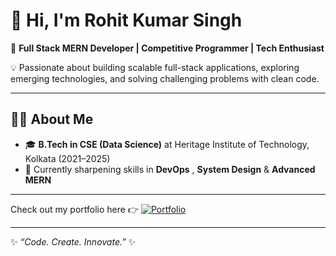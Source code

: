 # 👋 Hi, I'm Rohit Kumar Singh  

🚀 **Full Stack MERN Developer | Competitive Programmer | Tech Enthusiast**  

💡 Passionate about building scalable full-stack applications, exploring emerging technologies, and solving challenging problems with clean code.

---

## 🧑‍💻 About Me
- 🎓 **B.Tech in CSE (Data Science)** at Heritage Institute of Technology, Kolkata (2021–2025)  
- 🌱 Currently sharpening skills in **DevOps** , **System Design** & **Advanced MERN**  

---

Check out my portfolio here 👉 [![Portfolio](https://img.shields.io/badge/Portfolio-Visit%20Now-pink?style=for-the-badge&logo=react)](https://my-portfolio-one-lovat-80.vercel.app/
)

---

✨ _“Code. Create. Innovate.”_ ✨
